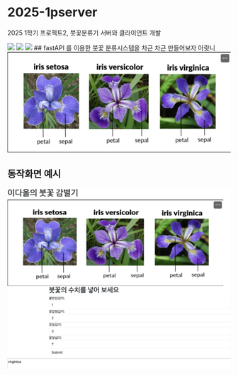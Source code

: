 # 2025-1pserver
2025 1학기 프로젝트2, 붓꽃분류기 서버와 클라이언트 개발

<img src="https://img.shields.io/badge/github-181717?style=for-the-badge&logo=github&logoColor=white">
<img src="https://img.shields.io/badge/Python-3776AB?style=for-the-badge&logo=Python&logoColor=white">
<img src="https://img.shields.io/badge/JavaScript-F7DF1E?style=for-the-badge&logo=JavaScript&logoColor=white">
## fastAPI 를 이용한 붓꽃 분류시스템을 차근 차근 만들어보자 아랏니

<img src= "irisphoto.png">

## 동작화면 예시 ##
<img src= "cap.png"> 